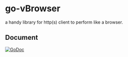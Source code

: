 # go-vBrowser
a handy library for http(s) client to perform like a browser. 

## Document

[![GoDoc](http://www.godoc.org/github.com/inkedawn/go-vBrowser?status.svg)](http://www.godoc.org/github.com/inkedawn/go-vBrowser)
